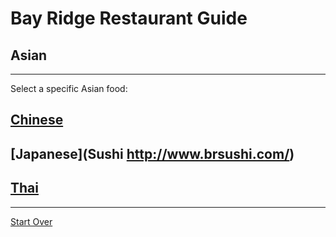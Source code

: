 # Bay Ridge Restaurant Guide
## Asian
---
Select a specific Asian food:
## [Chinese](https://www.pandabrooklyn.com/) 
## [Japanese](Sushi http://www.brsushi.com/)
## [Thai](http://glowthai.com/)
---
[Start Over](../home.md)